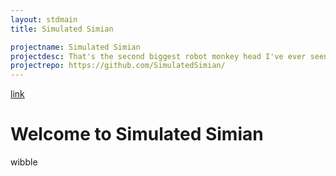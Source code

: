 ```yaml
---
layout: stdmain
title: Simulated Simian

projectname: Simulated Simian
projectdesc: That's the second biggest robot monkey head I've ever seen!
projectrepo: https://github.com/SimulatedSimian/
---
```


[link](https://github.com/SimulatedSimian)

# Welcome to Simulated Simian

wibble
